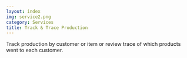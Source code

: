 ```yaml
---
layout: index
img: service2.png
category: Services
title: Track & Trace Production
---
```

Track production by customer or item or review trace of which products went to each customer.
